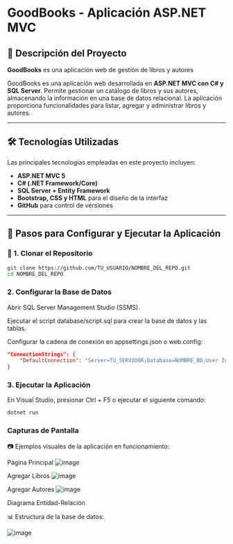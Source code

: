 # GoodBooks - Aplicación ASP.NET MVC

## 🚀 Descripción del Proyecto

**GoodBooks** es una aplicación web de gestión de libros y autores

GoodBooks es una aplicación web desarrollada en **ASP.NET MVC con C# y SQL Server**. Permite gestionar un catálogo de libros y sus autores, almacenando la información en una base de datos relacional. La aplicación proporciona funcionalidades para listar, agregar y administrar libros y autores.

---

## 🛠 Tecnologías Utilizadas

Las principales tecnologías empleadas en este proyecto incluyen:

- **ASP.NET MVC 5**
- **C# (.NET Framework/Core)**
- **SQL Server + Entity Framework**
- **Bootstrap, CSS y HTML** para el diseño de la interfaz
- **GitHub** para control de versiones

---

## 📌 Pasos para Configurar y Ejecutar la Aplicación

### 🔹 1. Clonar el Repositorio

```bash
git clone https://github.com/TU_USUARIO/NOMBRE_DEL_REPO.git
cd NOMBRE_DEL_REPO
```

###  2. Configurar la Base de Datos

Abrir SQL Server Management Studio (SSMS).

Ejecutar el script database/script.sql para crear la base de datos y las tablas.

Configurar la cadena de conexión en appsettings.json o web.config:

```json
"ConnectionStrings": {
    "DefaultConnection": "Server=TU_SERVIDOR;Database=NOMBRE_BD;User Id=TU_USUARIO;Password=TU_PASSWORD;"
}
```

### 3. Ejecutar la Aplicación

En Visual Studio, presionar Ctrl + F5 o ejecutar el siguiente comando:
```bash
dotnet run
```
### Capturas de Pantalla

📷 Ejemplos visuales de la aplicación en funcionamiento:

Página Principal
![image](https://github.com/user-attachments/assets/660bce8c-84fa-440e-b3d5-e6b20f2110f5)

Agregar Libros
![image](https://github.com/user-attachments/assets/c70edd14-5fdd-4b68-b778-491f6b935036)

Agregar Autores
![image](https://github.com/user-attachments/assets/89e21d6e-581b-44f5-9b9c-d4224e863393)

Diagrama Entidad-Relación

📊 Estructura de la base de datos:


![image](https://github.com/user-attachments/assets/1c9ca4f8-eae0-4c73-8068-0a96c7d6ad5f)





